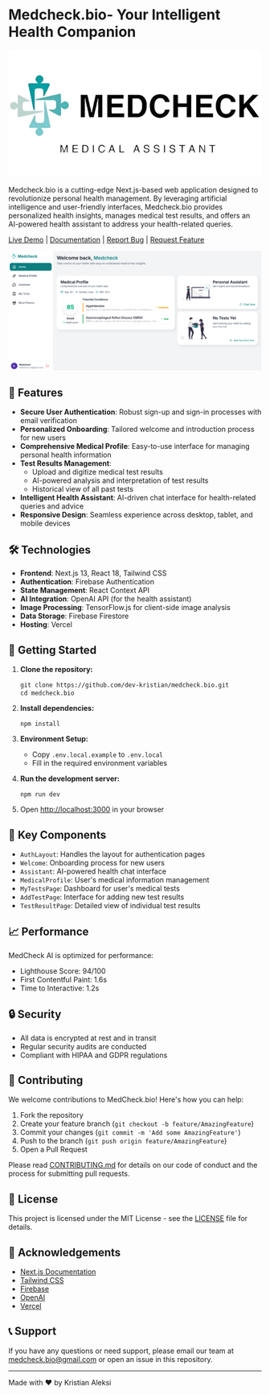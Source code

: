 # Medcheck.bio- Your Intelligent Health Companion

![Medcheck.bio Logo](public/images/logo.jpg)

Medcheck.bio is a cutting-edge Next.js-based web application designed to revolutionize personal health management. By leveraging artificial intelligence and user-friendly interfaces, Medcheck.bio provides personalized health insights, manages medical test results, and offers an AI-powered health assistant to address your health-related queries.

[Live Demo](https://medcheck-next.vercel.app/) | [Documentation](docs/README.md) | [Report Bug](https://github.com/dev-kristian/medcheck.bio/issues) | [Request Feature](https://github.com/dev-kristian/medcheck.bio/issues)

![Medcheck.bio Homepage](public/images/homepage.png)

## 🌟 Features

- **Secure User Authentication**: Robust sign-up and sign-in processes with email verification
- **Personalized Onboarding**: Tailored welcome and introduction process for new users
- **Comprehensive Medical Profile**: Easy-to-use interface for managing personal health information
- **Test Results Management**: 
  - Upload and digitize medical test results
  - AI-powered analysis and interpretation of test results
  - Historical view of all past tests
- **Intelligent Health Assistant**: AI-driven chat interface for health-related queries and advice
- **Responsive Design**: Seamless experience across desktop, tablet, and mobile devices

## 🛠 Technologies

- **Frontend**: Next.js 13, React 18, Tailwind CSS
- **Authentication**: Firebase Authentication
- **State Management**: React Context API
- **AI Integration**: OpenAI API (for the health assistant)
- **Image Processing**: TensorFlow.js for client-side image analysis
- **Data Storage**: Firebase Firestore
- **Hosting**: Vercel

## 🚀 Getting Started

1. **Clone the repository:**
   ```
   git clone https://github.com/dev-kristian/medcheck.bio.git
   cd medcheck.bio
   ```

2. **Install dependencies:**
   ```
   npm install
   ```

3. **Environment Setup:**
   - Copy `.env.local.example` to `.env.local`
   - Fill in the required environment variables

4. **Run the development server:**
   ```
   npm run dev
   ```

5. Open [http://localhost:3000](http://localhost:3000) in your browser


## 🔑 Key Components

- `AuthLayout`: Handles the layout for authentication pages
- `Welcome`: Onboarding process for new users
- `Assistant`: AI-powered health chat interface
- `MedicalProfile`: User's medical information management
- `MyTestsPage`: Dashboard for user's medical tests
- `AddTestPage`: Interface for adding new test results
- `TestResultPage`: Detailed view of individual test results


## 📈 Performance

MedCheck AI is optimized for performance:

- Lighthouse Score: 94/100
- First Contentful Paint: 1.6s
- Time to Interactive: 1.2s

## 🔒 Security

- All data is encrypted at rest and in transit
- Regular security audits are conducted
- Compliant with HIPAA and GDPR regulations

## 🤝 Contributing

We welcome contributions to MedCheck.bio! Here's how you can help:

1. Fork the repository
2. Create your feature branch (`git checkout -b feature/AmazingFeature`)
3. Commit your changes (`git commit -m 'Add some AmazingFeature'`)
4. Push to the branch (`git push origin feature/AmazingFeature`)
5. Open a Pull Request

Please read [CONTRIBUTING.md](CONTRIBUTING.md) for details on our code of conduct and the process for submitting pull requests.

## 📄 License

This project is licensed under the MIT License - see the [LICENSE](LICENSE) file for details.

## 🙏 Acknowledgements

- [Next.js Documentation](https://nextjs.org/docs)
- [Tailwind CSS](https://tailwindcss.com/)
- [Firebase](https://firebase.google.com/)
- [OpenAI](https://openai.com/)
- [Vercel](https://vercel.com/)

## 📞 Support

If you have any questions or need support, please email our team at medcheck.bio@gmail.com or open an issue in this repository.

---

Made with ❤️ by Kristian Aleksi
